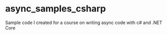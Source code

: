 # async_samples_csharp
Sample code I created for a course on writing async code with c# and .NET Core

